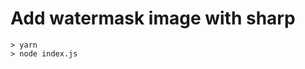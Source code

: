 Add watermask image with sharp
====================================

```
> yarn 
> node index.js
```


